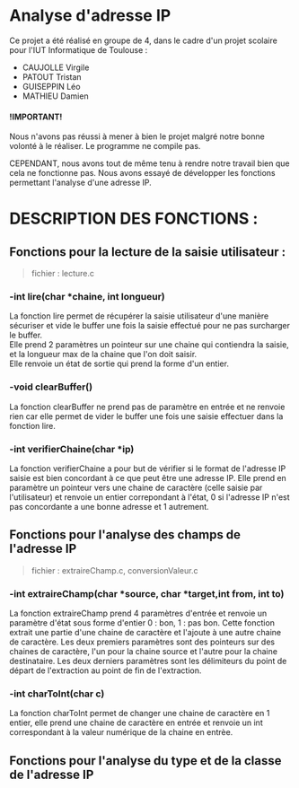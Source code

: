 # Analyse d'adresse IP
Ce projet a été réalisé en groupe de 4, dans le cadre d'un projet scolaire pour l'IUT Informatique de Toulouse :  
* CAUJOLLE Virgile  
* PATOUT Tristan  
* GUISEPPIN Léo  
* MATHIEU Damien  

#### !IMPORTANT! 
Nous n'avons pas réussi à mener à bien le projet malgré notre bonne volonté à le réaliser. Le programme ne compile pas.  

CEPENDANT, nous avons tout de même tenu à rendre notre travail bien que cela ne fonctionne pas. Nous avons essayé de développer les fonctions
permettant l'analyse d'une adresse IP.  

# DESCRIPTION DES FONCTIONS :   

## Fonctions pour la lecture de la saisie utilisateur :
> fichier : lecture.c 

### -int lire(char \*chaine, int longueur)  

La fonction lire permet de récupérer la saisie utilisateur d'une manière sécuriser et vide le buffer une fois la saisie effectué pour ne pas surcharger le buffer.  
Elle prend 2 paramètres un pointeur sur une chaine qui contiendra la saisie, et la longueur max de la chaine que l'on doit saisir.  
Elle renvoie un état de sortie qui prend la forme d'un entier.

### -void clearBuffer()

La fonction clearBuffer ne prend pas de paramètre en entrée et ne renvoie rien car elle permet de vider le buffer une fois une saisie effectuer dans la fonction lire.
  
### -int verifierChaine(char \*ip)

La fonction verifierChaine a pour but de vérifier si le format de l'adresse IP saisie est bien concordant à ce que peut être une adresse IP.
Elle prend en paramètre un pointeur vers une chaine de caractère (celle saisie par l'utilisateur) et renvoie un entier correpondant à l'état, 0 si l'adresse IP n'est pas
concordante a une bonne adresse et 1 autrement.

## Fonctions pour l'analyse des champs de l'adresse IP
> fichier : extraireChamp.c, conversionValeur.c

### -int  extraireChamp(char \*source, char \*target,int from, int to)

La fonction extraireChamp prend 4 paramètres d'entrée et renvoie un paramètre d'état sous forme d'entier 0 : bon, 1 : pas bon. Cette fonction extrait une partie d'une chaine de caractère et l'ajoute à une autre chaine de caractère.
Les deux premiers paramètres sont des pointeurs sur des chaines de caractère, l'un pour la chaine source et l'autre pour la chaine destinataire. 
Les deux derniers paramètres sont les délimiteurs du point de départ de l'extraction au point de fin de l'extraction.

### -int charToInt(char c)

La fonction charToInt permet de changer une chaine de caractère en 1 entier, elle prend une chaine de caractère en entrée et renvoie un int correspondant à la valeur numérique de la chaine en entrèe.

## Fonctions pour l'analyse du type et de la classe de l'adresse IP

###
